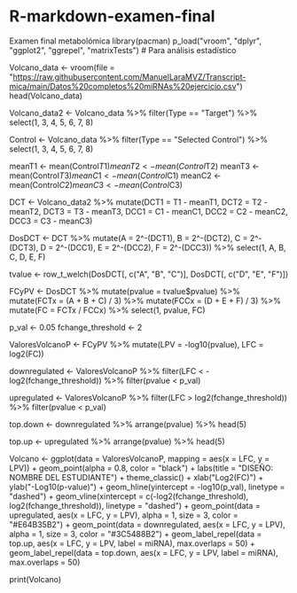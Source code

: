 # R-markdown-examen-final
Examen final metabolómica 
library(pacman)
p_load("vroom", "dplyr", "ggplot2", "ggrepel", "matrixTests") # Para análisis estadístico

Volcano_data <- vroom(file = "https://raw.githubusercontent.com/ManuelLaraMVZ/Transcript-mica/main/Datos%20completos%20miRNAs%20ejercicio.csv")
head(Volcano_data)

Volcano_data2 <- Volcano_data %>% 
  filter(Type == "Target") %>% 
  select(1, 3, 4, 5, 6, 7, 8)

Control <- Volcano_data %>% 
  filter(Type == "Selected Control") %>% 
  select(1, 3, 4, 5, 6, 7, 8)

meanT1 <- mean(Control$T1)
meanT2 <- mean(Control$T2)
meanT3 <- mean(Control$T3)
meanC1 <- mean(Control$C1)
meanC2 <- mean(Control$C2)
meanC3 <- mean(Control$C3)

DCT <- Volcano_data2 %>% 
  mutate(DCT1 = T1 - meanT1, DCT2 = T2 - meanT2, DCT3 = T3 - meanT3,
         DCC1 = C1 - meanC1, DCC2 = C2 - meanC2, DCC3 = C3 - meanC3)

DosDCT <- DCT %>% 
  mutate(A = 2^-(DCT1), B = 2^-(DCT2), C = 2^-(DCT3), 
         D = 2^-(DCC1), E = 2^-(DCC2), F = 2^-(DCC3)) %>% 
  select(1, A, B, C, D, E, F)

tvalue <- row_t_welch(DosDCT[, c("A", "B", "C")], DosDCT[, c("D", "E", "F")])

FCyPV <- DosDCT %>% 
  mutate(pvalue = tvalue$pvalue) %>% 
  mutate(FCTx = (A + B + C) / 3) %>% 
  mutate(FCCx = (D + E + F) / 3) %>% 
  mutate(FC = FCTx / FCCx) %>% 
  select(1, pvalue, FC)

p_val <- 0.05
fchange_threshold <- 2

ValoresVolcanoP <- FCyPV %>% 
  mutate(LPV = -log10(pvalue),
         LFC = log2(FC)) 

downregulated <- ValoresVolcanoP %>% 
  filter(LFC < -log2(fchange_threshold)) %>% 
  filter(pvalue < p_val)

upregulated <- ValoresVolcanoP %>% 
  filter(LFC > log2(fchange_threshold)) %>% 
  filter(pvalue < p_val)

top.down <- downregulated %>% 
  arrange(pvalue) %>% 
  head(5)

top.up <- upregulated %>% 
  arrange(pvalue) %>% 
  head(5)

Volcano <- ggplot(data = ValoresVolcanoP,
                  mapping = aes(x = LFC,
                                y = LPV)) +
  geom_point(alpha = 0.8,
             color = "black") +
  labs(title = "DISEÑO: NOMBRE DEL ESTUDIANTE") +
  theme_classic() +
  xlab("Log2(FC)") +
  ylab("-Log10(p-value)") +
  geom_hline(yintercept = -log10(p_val),
             linetype = "dashed") +
  geom_vline(xintercept = c(-log2(fchange_threshold), log2(fchange_threshold)),
             linetype = "dashed") +
  geom_point(data = upregulated,
             aes(x = LFC,
                 y = LPV),
             alpha = 1,
             size = 3,
             color = "#E64B35B2") +
  geom_point(data = downregulated,
             aes(x = LFC,
                 y = LPV),
             alpha = 1,
             size = 3,
             color = "#3C5488B2") +
  geom_label_repel(data = top.up,
                   aes(x = LFC,
                       y = LPV,
                       label = miRNA),
                   max.overlaps = 50) +
  geom_label_repel(data = top.down,
                   aes(x = LFC,
                       y = LPV,
                       label = miRNA),
                   max.overlaps = 50)

print(Volcano)

